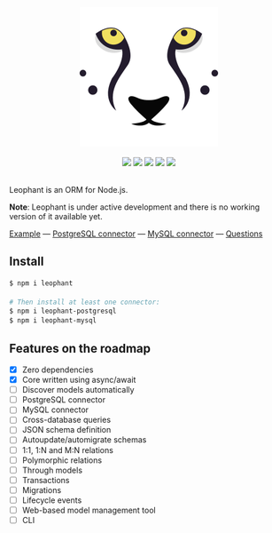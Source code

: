 <div align="center">
  <img src="https://github.com/leophant/leophant/raw/master/resources/logo.png" width="250" height="250">
  <br>
  <br>
  <a href="https://travis-ci.org/leophant/leophant"><img src="https://img.shields.io/travis/leophant/leophant.svg"></a>
  <a href="https://lgtm.com/projects/g/leophant/leophant/context:javascript"><img src="https://img.shields.io/lgtm/grade/javascript/g/leophant/leophant.svg"></a>
  <a href="https://codecov.io/gh/leophant/leophant"><img src="https://img.shields.io/codecov/c/gh/leophant/leophant.svg"></a>
  <a href="https://david-dm.org/leophant/leophant"><img src="https://img.shields.io/david/leophant/leophant.svg"></a>
  <a href="https://david-dm.org/leophant/leophant?type=dev"><img src="https://img.shields.io/david/dev/leophant/leophant.svg"></a>
  <br>
  <br>
</div>

Leophant is an ORM for Node.js.

**Note**: Leophant is under active development and there is no working version of it available yet.

[Example](https://github.com/leophant/leophant-example) &mdash;
[PostgreSQL connector](https://github.com/leophant/leophant-postgresql) &mdash;
[MySQL connector](https://github.com/leophant/leophant-mysql) &mdash;
[Questions](https://stackoverflow.com/questions/tagged/leophant)

## Install

```bash
$ npm i leophant

# Then install at least one connector:
$ npm i leophant-postgresql
$ npm i leophant-mysql
```

## Features on the roadmap

- [x] Zero dependencies
- [x] Core written using async/await
- [ ] Discover models automatically
- [ ] PostgreSQL connector
- [ ] MySQL connector
- [ ] Cross-database queries
- [ ] JSON schema definition
- [ ] Autoupdate/automigrate schemas
- [ ] 1:1, 1:N and M:N relations
- [ ] Polymorphic relations
- [ ] Through models
- [ ] Transactions
- [ ] Migrations
- [ ] Lifecycle events
- [ ] Web-based model management tool
- [ ] CLI
